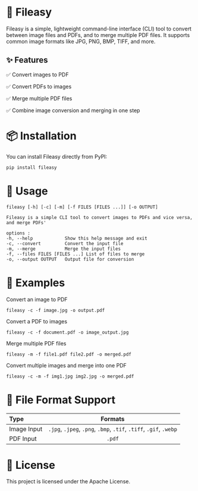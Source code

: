 # 📄 Fileasy

Fileasy is a simple, lightweight command-line interface (CLI) tool to convert between image files and PDFs, and to merge multiple PDF files. It supports common image formats like JPG, PNG, BMP, TIFF, and more.

## ✨ Features

✅ Convert images to PDF

✅ Convert PDFs to images

✅ Merge multiple PDF files

✅ Combine image conversion and merging in one step

# 📦 Installation

You can install Fileasy directly from PyPI:

```
pip install fileasy
```

# 🚀 Usage

```
fileasy [-h] [-c] [-m] [-f FILES [FILES ...]] [-o OUTPUT]

Fileasy is a simple CLI tool to convert images to PDFs and vice versa, and merge PDFs'

options :	
-h, --help            Show this help message and exit
-c, --convert         Convert the input file
-m, --merge           Merge the input files
-f, --files FILES [FILES ...] List of files to merge
-o, --output OUTPUT   Output file for conversion
```

# 🧪 Examples
Convert an image to PDF

```
fileasy -c -f image.jpg -o output.pdf
```

Convert a PDF to images

```
fileasy -c -f document.pdf -o image_output.jpg
```

Merge multiple PDF files

```
fileasy -m -f file1.pdf file2.pdf -o merged.pdf
```

Convert multiple images and merge into one PDF

```
fileasy -c -m -f img1.jpg img2.jpg -o merged.pdf
```

# 🔧 File Format Support

| Type        |                              Formats                              |
| :---------- | :---------------------------------------------------------------: |
| Image Input | `.jpg`, `.jpeg`, `.png`, `.bmp`, `.tif`, `.tiff`, `.gif`, `.webp` |
| PDF Input   | `.pdf` |

# 📄 License

This project is licensed under the Apache License.